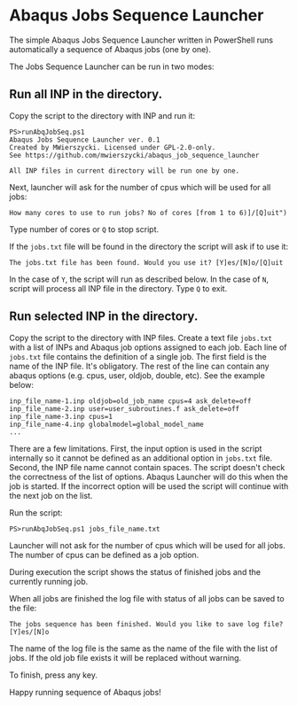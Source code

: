 # Abaqus Jobs Sequence Launcher

The simple Abaqus Jobs Sequence Launcher written in PowerShell runs automatically a sequence of Abaqus jobs (one by one).

The Jobs Sequence Launcher can be run in two modes:

## Run all INP in the directory.

Copy the script to the directory with INP and run it:
```
PS>runAbqJobSeq.ps1
Abaqus Jobs Sequence Launcher ver. 0.1
Created by MWierszycki. Licensed under GPL-2.0-only.
See https://github.com/mwierszycki/abaqus_job_sequence_launcher

All INP files in current directory will be run one by one.
```
Next, launcher will ask for the number of cpus which will be used for all jobs:
```
How many cores to use to run jobs? No of cores [from 1 to 6)]/[Q]uit")
```
Type number of cores or `Q` to stop script.

If the `jobs.txt` file will be found in the directory the script will ask if to use it:
```
The jobs.txt file has been found. Would you use it? [Y]es/[N]o/[Q]uit
```
In the case of `Y`, the script will run as described below. In the case of `N`, script will process all INP file in the directory. Type `Q` to exit.
 
## Run selected INP in the directory.

Copy the script to the directory with INP files. Create a text file `jobs.txt` with a list of INPs and Abaqus job options assigned to each job. Each line of `jobs.txt` file contains the definition of a single job. The first field is the name of the INP file. It's obligatory. The rest of the line can contain any abaqus options (e.g. cpus, user, oldjob, double, etc). See the example below:
```
inp_file_name-1.inp oldjob=old_job_name cpus=4 ask_delete=off 
inp_file_name-2.inp user=user_subroutines.f ask_delete=off 
inp_file_name-3.inp cpus=1
inp_file_name-4.inp globalmodel=global_model_name
...
```
There are a few limitations. First, the input option is used in the script internally so it cannot be defined as an additional option in `jobs.txt` file. Second, the INP file name cannot contain spaces. The script doesn't check the correctness of the list of options. Abaqus Launcher will do this when the job is started. If the incorrect option will be used the script will continue with the next job on the list.

Run the script:
```
PS>runAbqJobSeq.ps1 jobs_file_name.txt
```
Launcher will not ask for the number of cpus which will be used for all jobs. The number of cpus can be defined as a job option.

During execution the script shows the status of finished jobs and the currently running job.

When all jobs are finished the log file with status of all jobs can be saved to the file:
```
The jobs sequence has been finished. Would you like to save log file? [Y]es/[N]o
```
The name of the log file is the same as the name of the file with the list of jobs. If the old job file exists it will be replaced without warning.

To finish, press any key.

Happy running sequence of Abaqus jobs!

